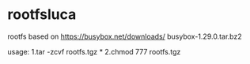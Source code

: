 # rootfsluca
rootfs based on https://busybox.net/downloads/      busybox-1.29.0.tar.bz2

usage:
1.tar -zcvf rootfs.tgz *
2.chmod 777 rootfs.tgz
